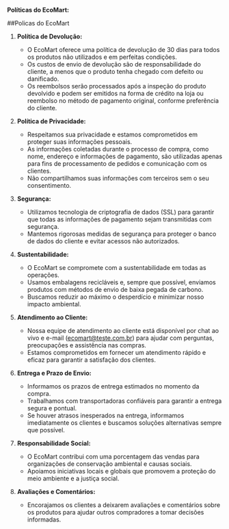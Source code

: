**Políticas do EcoMart:**

##Policas do EcoMart

1. **Política de Devolução:**
   - O EcoMart oferece uma política de devolução de 30 dias para todos os produtos não utilizados e em perfeitas condições.
   - Os custos de envio de devolução são de responsabilidade do cliente, a menos que o produto tenha chegado com defeito ou danificado.
   - Os reembolsos serão processados após a inspeção do produto devolvido e podem ser emitidos na forma de crédito na loja ou reembolso no método de pagamento original, conforme preferência do cliente.

2. **Política de Privacidade:**
   - Respeitamos sua privacidade e estamos comprometidos em proteger suas informações pessoais.
   - As informações coletadas durante o processo de compra, como nome, endereço e informações de pagamento, são utilizadas apenas para fins de processamento de pedidos e comunicação com os clientes.
   - Não compartilhamos suas informações com terceiros sem o seu consentimento.

3. **Segurança:**
   - Utilizamos tecnologia de criptografia de dados (SSL) para garantir que todas as informações de pagamento sejam transmitidas com segurança.
   - Mantemos rigorosas medidas de segurança para proteger o banco de dados do cliente e evitar acessos não autorizados.

4. **Sustentabilidade:**
   - O EcoMart se compromete com a sustentabilidade em todas as operações.
   - Usamos embalagens recicláveis e, sempre que possível, enviamos produtos com métodos de envio de baixa pegada de carbono.
   - Buscamos reduzir ao máximo o desperdício e minimizar nosso impacto ambiental.

5. **Atendimento ao Cliente:**
   - Nossa equipe de atendimento ao cliente está disponível por chat ao vivo e e-mail (ecomart@teste.com.br) para ajudar com perguntas, preocupações e assistência nas compras.
   - Estamos comprometidos em fornecer um atendimento rápido e eficaz para garantir a satisfação dos clientes.

6. **Entrega e Prazo de Envio:**
   - Informamos os prazos de entrega estimados no momento da compra.
   - Trabalhamos com transportadoras confiáveis para garantir a entrega segura e pontual.
   - Se houver atrasos inesperados na entrega, informamos imediatamente os clientes e buscamos soluções alternativas sempre que possível.

7. **Responsabilidade Social:**
   - O EcoMart contribui com uma porcentagem das vendas para organizações de conservação ambiental e causas sociais.
   - Apoiamos iniciativas locais e globais que promovem a proteção do meio ambiente e a justiça social.

8. **Avaliações e Comentários:**
   - Encorajamos os clientes a deixarem avaliações e comentários sobre os produtos para ajudar outros compradores a tomar decisões informadas.
